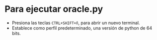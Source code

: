 # Para ejecutar oracle.py

- Presiona las teclas `CTRL+SHIFT+ñ`, para abrir un nuevo terminal. 
- Establece como perfil predeterminado, una versión de python de 64 bits. 